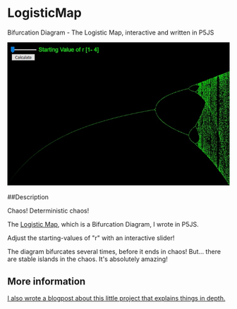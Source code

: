 # LogisticMap
Bifurcation Diagram - The Logistic Map, interactive and written in P5JS

![Logistic Map](https://raw.githubusercontent.com/johnnyawesome/LogisticMap/master/LogisticMapSlider/DemoImages/LogisticMapSlider.jpg)

##Description

Chaos! Deterministic chaos! 

The [Logistic Map](https://en.wikipedia.org/wiki/Logistic_map), which is a Bifurcation Diagram, I wrote in P5JS.

Adjust the starting-values of "r" with an interactive slider!

The diagram bifurcates several times, before it ends in chaos! But... there are stable islands in the chaos. It's absolutely amazing!


## More information
[I also wrote a blogpost about this little project that explains things in depth.](https://breaksome.tech/bifurcation-diagram:-coding-a-logistic-map-in-p5js/)
